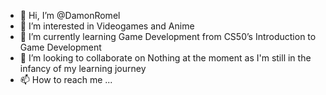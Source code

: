 - 👋 Hi, I’m @DamonRomel
- 👀 I’m interested in Videogames and Anime
- 🌱 I’m currently learning Game Development from CS50’s Introduction to Game Development
- 💞️ I’m looking to collaborate on Nothing at the moment as I'm still in the infancy of my learning journey
- 📫 How to reach me ...

<!---
DamonRomel/DamonRomel is a ✨ special ✨ repository because its `README.md` (this file) appears on your GitHub profile.
You can click the Preview link to take a look at your changes.
--->
